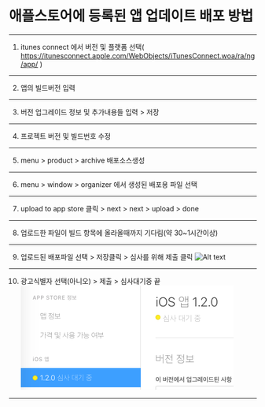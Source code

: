 # 애플스토어에 등록된 앱 업데이트 배포 방법
----------------------------------------------------------------------------------------------------
1. itunes connect 에서 버전 및 플랫폼 선택( https://itunesconnect.apple.com/WebObjects/iTunesConnect.woa/ra/ng/app/ )
----------------------------------------------------------------------------------------------------
2. 앱의 빌드버전 입력
----------------------------------------------------------------------------------------------------
3. 버전 업그레이드 정보 및 추가내용들 입력 > 저장
----------------------------------------------------------------------------------------------------
4. 프로젝트 버전 및 빌드번호 수정
----------------------------------------------------------------------------------------------------
5. menu > product > archive 배포소스생성
----------------------------------------------------------------------------------------------------
6. menu > window > organizer 에서 생성된 배포용 파일 선택
----------------------------------------------------------------------------------------------------
7. upload to app store 클릭 > next > next > upload > done
----------------------------------------------------------------------------------------------------
8. 업로드한 파일이 빌드 항목에 올라올때까지 기다림(약 30~1시간이상)
----------------------------------------------------------------------------------------------------
9. 업로드된 배포파일 선택 > 저장클릭 > 심사를 위해 제출 클릭
![Alt text](/path/to/img.jpg "Optional title")
----------------------------------------------------------------------------------------------------
10. 광고식별자 선택(아니오) > 제출 > 심사대기중 끝</br>
![Alt text]( https://github.com/rio1898/DOC/blob/master/%E1%84%89%E1%85%B3%E1%84%8F%E1%85%B3%E1%84%85%E1%85%B5%E1%86%AB%E1%84%89%E1%85%A3%E1%86%BA%202018-03-21%20%E1%84%8B%E1%85%A9%E1%84%92%E1%85%AE%205.48.25.png)
----------------------------------------------------------------------------------------------------

